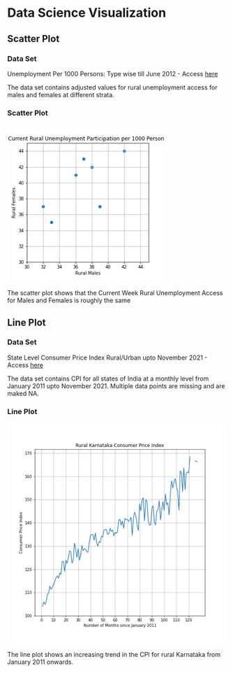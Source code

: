 # Data Science Visualization

## Scatter Plot

### Data Set

Unemployment Per 1000 Persons: Type wise till June 2012 - Access [here](https://data.gov.in/catalog/unemployment-1000-persons)

The data set contains adjusted values for rural unemployment access for males and females at different strata.

### Scatter Plot

![Scatter Plot](images/scatter.jpg)

The scatter plot shows that the Current Week Rural Unemployment Access for Males and Females is roughly the same

## Line Plot

### Data Set

State Level Consumer Price Index Rural/Urban upto November 2021 - Access [here](https://data.gov.in/resource/state-level-consumer-price-index-ruralurban-upto-november-2021)

The data set contains CPI for all states of India at a monthly level from January 2011 upto November 2021. Multiple data points are missing and are maked NA.

### Line Plot

![Line Plot](images/line.jpg)

The line plot shows an increasing trend in the CPI for rural Karnataka from January 2011 onwards.
